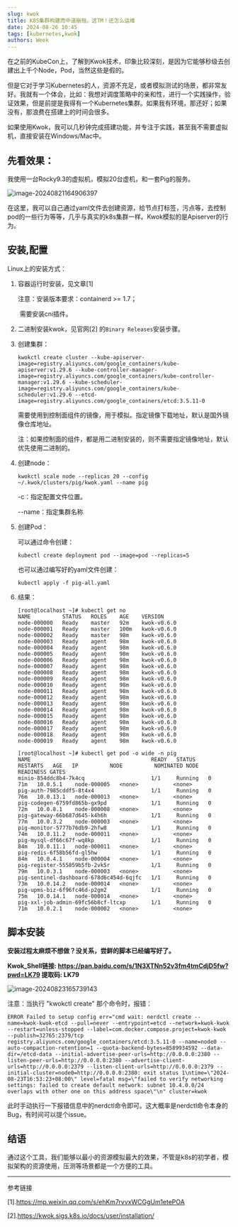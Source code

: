 ```yaml
---
slug: kwok
title: K8S集群构建而中道崩殂，这TM！还怎么运维
date: 2024-08-26 10:45
tags: [kubernetes,kwok]
authors: Week
---
```


在之前的KubeCon上，了解到Kwok技术，印象比较深刻，是因为它能够秒级去创建出上千个Node，Pod，当然这些是假的。

但是它对于学习Kubernetes的人，资源不充足，或者模拟测试的场景，都非常友好。我就有一个体会，比如：我想对调度策略中的亲和性，进行一个实践操作，验证效果，但是前提是我得有一个Kubernetes集群。如果我有环境，那还好；如果没有，那浪费在搭建上的时间会很多。

如果使用Kwok，我可以几秒钟完成搭建功能，并专注于实践，甚至我不需要虚拟机，直接安装在Windows/Mac中。

<!-- truncate -->

## 先看效果：

我使用一台Rocky9.3的虚拟机，模拟20台虚机，和一套Pig的服务。

![image-20240821164906397](https://bexp.135editor.com/files/users/1331/13319639/202408/9PRffXnS_IGSL.png?auth_key=1725206399-0-0-1306b2a73e91544dea7317eb8824a376)

在这里，我可以自己通过yaml文件去创建资源，给节点打标签，污点等，去控制pod的一些行为等等，几乎与真实的k8s集群一样。Kwok模拟的是Apiserver的行为。



## 安装,配置

Linux上的安装方式：

1. 容器运行时安装，见文章[1]

   注意：安装版本要求：containerd >= 1.7；

   ​	  需要安装cni插件。

2. 二进制安装kwok，见官网[2] 的`Binary Releases`安装步骤。

3. 创建集群：

   ```shell
   kwokctl create cluster --kube-apiserver-image=registry.aliyuncs.com/google_containers/kube-apiserver:v1.29.6 --kube-controller-manager-image=registry.aliyuncs.com/google_containers/kube-controller-manager:v1.29.6 --kube-scheduler-image=registry.aliyuncs.com/google_containers/kube-scheduler:v1.29.6 --etcd-image=registry.aliyuncs.com/google_containers/etcd:3.5.11-0
   ```

   需要使用到控制面组件的镜像，用于模拟。指定镜像下载地址，默认是国外镜像仓库地址。

   注：如果控制面的组件，都是用二进制安装的，则不需要指定镜像地址，默认优先使用二进制的。

4. 创建node：

   ```shell
   kwokctl scale node --replicas 20 --config ~/.kwok/clusters/pig/kwok.yaml --name pig
   ```

   -c：指定配置文件位置。

   --name：指定集群名称

5. 创建Pod：

   可以通过命令创建：

   ```shell
   kubectl create deployment pod --image=pod --replicas=5
   ```

   也可以通过编写好的yaml文件创建：

   ```shell
   kubectl apply -f pig-all.yaml
   ```

6. 结果：

   ```shell
   [root@localhost ~]# kubectl get no
   NAME          STATUS   ROLES    AGE    VERSION
   node-000000   Ready    master   92m    kwok-v0.6.0
   node-000001   Ready    master   100m   kwok-v0.6.0
   node-000002   Ready    master   98m    kwok-v0.6.0
   node-000003   Ready    agent    98m    kwok-v0.6.0
   node-000004   Ready    agent    98m    kwok-v0.6.0
   node-000005   Ready    agent    98m    kwok-v0.6.0
   node-000006   Ready    agent    98m    kwok-v0.6.0
   node-000007   Ready    agent    98m    kwok-v0.6.0
   node-000008   Ready    agent    98m    kwok-v0.6.0
   node-000009   Ready    agent    98m    kwok-v0.6.0
   node-000010   Ready    agent    98m    kwok-v0.6.0
   node-000011   Ready    agent    98m    kwok-v0.6.0
   node-000012   Ready    agent    98m    kwok-v0.6.0
   node-000013   Ready    agent    98m    kwok-v0.6.0
   node-000014   Ready    agent    98m    kwok-v0.6.0
   node-000015   Ready    agent    98m    kwok-v0.6.0
   node-000016   Ready    agent    98m    kwok-v0.6.0
   node-000017   Ready    agent    98m    kwok-v0.6.0
   node-000018   Ready    agent    98m    kwok-v0.6.0
   node-000019   Ready    agent    98m    kwok-v0.6.0
   
   [root@localhost ~]# kubectl get pod -o wide -n pig 
   NAME                                      READY   STATUS    RESTARTS   AGE   IP          NODE          NOMINATED NODE   READINESS GATES
   minio-854ddc8b4-7k4cq                     1/1     Running   0          71m   10.0.5.1    node-000005   <none>           <none>
   pig-auth-7985cddf5-8t4x4                  1/1     Running   0          76m   10.0.13.1   node-000013   <none>           <none>
   pig-codegen-6759fd865b-gx9pd              1/1     Running   0          72m   10.0.8.1    node-000008   <none>           <none>
   pig-gateway-66b687d645-k4h6h              1/1     Running   0          77m   10.0.3.2    node-000003   <none>           <none>
   pig-monitor-5777b76db9-2hfw8              1/1     Running   0          74m   10.0.11.2   node-000011   <none>           <none>
   pig-mysql-df66c67f-wq8kp                  1/1     Running   0          84m   10.0.11.1   node-000011   <none>           <none>
   pig-redis-6f58b56fd-gl5hw                 1/1     Running   0          84m   10.0.4.1    node-000004   <none>           <none>
   pig-register-555859b5fb-2vk5r             1/1     Running   0          79m   10.0.3.1    node-000003   <none>           <none>
   pig-sentinel-dashboard-678d6c454d-6qjfc   1/1     Running   0          73m   10.0.14.2   node-000014   <none>           <none>
   pig-upms-biz-6f96fc46d-p2gm2              1/1     Running   0          75m   10.0.14.1   node-000014   <none>           <none>
   pig-xxl-job-admin-69fc56b8cf-ltcxp        1/1     Running   0          71m   10.0.2.1    node-000002   <none>           <none>
   ```
   
   

## 脚本安装

**安装过程太麻烦不想做？没关系，尝鲜的脚本已经编写好了。**

**Kwok_Shell链接: https://pan.baidu.com/s/1N3XTNn52v3fm4tmCdjD5fw?pwd=LK79 
提取码: LK79**

![image-20240823165739143](https://bexp.135editor.com/files/users/1331/13319639/202408/pKejQuBN_AeeL.png?auth_key=1725206399-0-0-4d2dc97bf4e4abff2c52f15e67cee928)

注意：当执行 "kwokctl create" 那个命令时，报错：

```shell
ERROR Failed to setup config err="cmd wait: nerdctl create --name=kwok-kwok-etcd --pull=never --entrypoint=etcd --network=kwok-kwok --restart=unless-stopped --label=com.docker.compose.project=kwok-kwok --publish=32765:2379/tcp registry.aliyuncs.com/google_containers/etcd:3.5.11-0 --name=node0 --auto-compaction-retention=1 --quota-backend-bytes=8589934592 --data-dir=/etcd-data --initial-advertise-peer-urls=http://0.0.0.0:2380 --listen-peer-urls=http://0.0.0.0:2380 --advertise-client-urls=http://0.0.0.0:2379 --listen-client-urls=http://0.0.0.0:2379 --initial-cluster=node0=http://0.0.0.0:2380: exit status 1\ntime=\"2024-08-23T16:53:23+08:00\" level=fatal msg=\"failed to verify networking settings: failed to create default network: subnet 10.4.0.0/24 overlaps with other one on this address space\"\n" cluster=kwok
```

此时手动执行一下报错信息中的nerdctl命令即可。这大概率是nerdctl命令本身的Bug，有时间可以提个issue。



## 结语

通过这个工具，我们能够以最小的资源模拟最大的效果，不管是k8s的初学者，模拟架构的资源使用，压测等场景都是一个方便的工具。



---

参考链接

[1].https://mp.weixin.qq.com/s/ehKm7rvvxWCGgUm1etePOA

[2].https://kwok.sigs.k8s.io/docs/user/installation/

